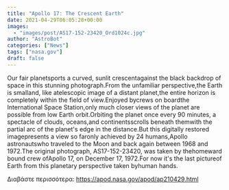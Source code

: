 ```yaml
---
title: "Apollo 17: The Crescent Earth"
date: 2021-04-29T06:05:28+00:00
images:
  - "images/post/AS17-152-23420_Ord1024c.jpg"
author: "AstroBot"
categories: ["News"]
tags: ["nasa.gov"]
draft: false
---
```


Our fair planetsports a curved, sunlit crescentagainst the black backdrop of space in this stunning photograph.From the unfamiliar perspective,the Earth is smalland, like atelescopic image of a distant planet,the entire horizon is completely within the field of view.Enjoyed bycrews on boardthe International Space Station,only much closer views of the planet are possible from low Earth orbit.Orbiting the planet once every 90 minutes, a spectacle of clouds, oceans,and continentsscrolls beneath themwith the partial arc of the planet's edge in the distance.But this digitally restored imagepresents a view so faronly achieved by 24 humans,Apollo astronautswho traveled to the Moon and back again between 1968 and 1972.The original photograph, AS17-152-23420, was taken by thehomeward bound crew ofApollo 17, on December 17, 1972.For now it's the last pictureof Earth from this planetary perspective taken byhuman hands.

Διαβάστε περισσότερα: https://apod.nasa.gov/apod/ap210429.html
